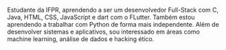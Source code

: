 Estudante da IFPR, aprendendo a ser um desenvolvedor Full-Stack com C, Java, HTML, CSS, JavaScript e dart com o FLutter. Também estou aprendendo a trabalhar com Python de forma mais independente. Além de desenvolver sistemas e aplicativos, sou interessado em áreas como machine learning, análise de dados e hacking ético.
